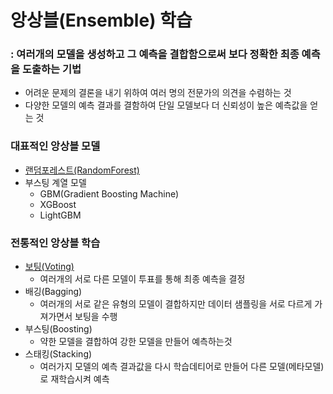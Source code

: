 # 앙상블(Ensemble) 학습
### : 여러개의 모델을 생성하고 그 예측을 결합함으로써 보다 정확한 최종 예측을 도출하는 기법
- 어려운 문제의 결론을 내기 위하여 여러 명의 전문가의 의견을 수렴하는 것
- 다양한 모델의 예측 결과를 결함하여 단일 모델보다 더 신뢰성이 높은 예측값을 얻는 것
### 대표적인 앙상블 모델
- [랜덤포레스트(RandomForest)](https://github.com/HwangHanJae/ml-definitive-guide-pratice/blob/ff15332588af20b3ff782e6ee1ca83f72a253800/classification/random_forest_training.ipynb)
- 부스팅 계열 모델
  - GBM(Gradient Boosting Machine)
  - XGBoost
  - LightGBM
### 전통적인 앙상블 학습
- [보팅(Voting)](https://github.com/HwangHanJae/ml-definitive-guide-pratice/blob/97270c41b1677b949f732d50d6323e1eeb82fd7e/classification/voting_learning.ipynb)
  - 여러개의 서로 다른 모델이 투표를 통해 최종 예측을 결정
- 배깅(Bagging)
  - 여러개의 서로 같은 유형의 모델이 결합하지만 데이터 샘플링을 서로 다르게 가져가면서 보팅을 수행
- 부스팅(Boosting)
  - 약한 모델을 결합하여 강한 모델을 만들어 예측하는것
- 스태킹(Stacking)
  - 여러가지 모델의 예측 결과값을 다시 학습데티어로 만들어 다른 모델(메타모델)로 재학습시켜 예측
